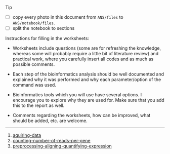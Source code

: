 > [!TIP]
>
> - [ ] copy every photo in this document from `ANS/files` to `ANS/notebook/files`.
> - [ ] split the notebook to sections

Instructions for filling in the worksheets:

- Worksheets include questions (some are for refreshing the knowledge, whereas some will probably require a little bit of literature review) and practical work, where you carefully insert all codes and as much as possible comments.

- Each step of the bioinformatics analysis should be well documented and explained why it was performed and why each parameter/option of the command was used.

- Bioinformatics tools which you will use have several options. I encourage you to explore why they are used for. Make sure that you add this to the report as well.

- Comments regarding the worksheets, how can be improved, what should be added, etc. are welcome.

---

1. [aquiring-data](/notebook/notes/aquiring-data.md)
2. [counting-number-of-reads-per-gene](/notebook/notes/counting-number-of-reads-per-gene.md)
3. [preprocessing-aligning-quantifying-expression](/notes/Preprocessing.md)
